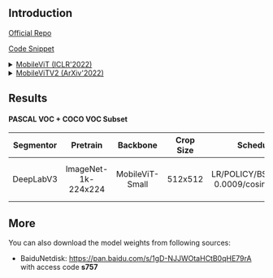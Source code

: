 ## Introduction

<a href="https://github.com/apple/ml-cvnets">Official Repo</a>

<a href="https://github.com/SegmentationBLWX/sssegmentation/blob/main/ssseg/modules/models/backbones/mobilevit.py">Code Snippet</a>

<details>
<summary align="left"><a href="https://arxiv.org/pdf/2110.02178.pdf">MobileViT (ICLR'2022)</a></summary>

```latex
@article{mehta2021mobilevit,
    title={Mobilevit: light-weight, general-purpose, and mobile-friendly vision transformer},
    author={Mehta, Sachin and Rastegari, Mohammad},
    journal={arXiv preprint arXiv:2110.02178},
    year={2021}
}
```

</details>

<details>
<summary align="left"><a href="https://arxiv.org/pdf/2206.02680.pdf">MobileViTV2 (ArXiv'2022)</a></summary>

```latex
@article{mehta2022separable,
    title={Separable self-attention for mobile vision transformers},
    author={Mehta, Sachin and Rastegari, Mohammad},
    journal={arXiv preprint arXiv:2206.02680},
    year={2022}
}
```

</details>


## Results

#### PASCAL VOC + COCO VOC Subset

| Segmentor     | Pretrain               | Backbone         | Crop Size  | Schedule                                 | Train/Eval Set                                 | mIoU   | Download                                                                                                                                                                                                                                                                                                                                                                                                  |
| :-:           | :-:                    | :-:              | :-:        | :-:                                      | :-:                                            | :-:    | :-:                                                                                                                                                                                                                                                                                                                                                                                                       |
| DeepLabV3     | ImageNet-1k-224x224    | MobileViT-Small  | 512x512    | LR/POLICY/BS/EPOCH: 0.0009/cosine/64/50  | voc trainaug + cocovocsubet train / voc val    |        | [cfg](https://raw.githubusercontent.com/SegmentationBLWX/sssegmentation/main/ssseg/configs/mobilevit/deeplabv3_mobilevits_voc.py) &#124; [model](https://github.com/SegmentationBLWX/modelstore/releases/download/ssseg_mobilevit/deeplabv3_mobilevits_voc.pth) &#124; [log](https://github.com/SegmentationBLWX/modelstore/releases/download/ssseg_mobilevit/deeplabv3_mobilevits_voc.pth)               |


## More

You can also download the model weights from following sources:

- BaiduNetdisk: https://pan.baidu.com/s/1gD-NJJWOtaHCtB0qHE79rA with access code **s757**